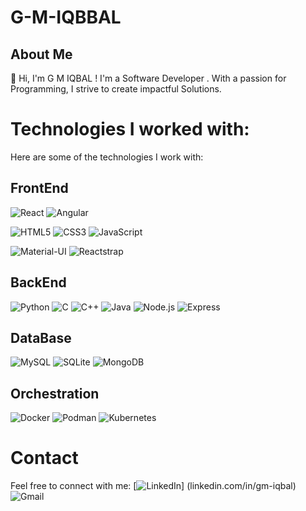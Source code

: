 # G-M-IQBBAL

## About Me
👋 Hi, I'm G M IQBAL ! I'm a Software Developer . With a passion for Programming, I strive to create impactful Solutions.

# Technologies I worked with:
Here are some of the technologies I work with:

## FrontEnd
![React](https://img.shields.io/badge/-React-61DAFB?style=flat&logo=react&logoColor=black)
![Angular](https://img.shields.io/badge/-Angular-DD0031?style=flat&logo=angular&logoColor=white)


![HTML5](https://img.shields.io/badge/-HTML5-E34F26?style=flat&logo=html5&logoColor=white)
![CSS3](https://img.shields.io/badge/-CSS3-1572B6?style=flat&logo=css3)
![JavaScript](https://img.shields.io/badge/-JavaScript-F7DF1E?style=flat&logo=javascript&logoColor=black)

![Material-UI](https://img.shields.io/badge/-Material--UI-0081CB?style=flat&logo=material-ui&logoColor=white)
![Reactstrap](https://img.shields.io/badge/-Reactstrap-007bff?style=flat&logo=reactstrap&logoColor=white)


## BackEnd
![Python](https://img.shields.io/badge/-Python-3776AB?style=flat&logo=python&logoColor=white)
![C](https://img.shields.io/badge/-C-00599C?style=flat&logo=c&logoColor=white)
![C++](https://img.shields.io/badge/-C++-00599C?style=flat&logo=cplusplus&logoColor=white)
![Java](https://img.shields.io/badge/-Java-007396?style=flat&logo=java&logoColor=white)
![Node.js](https://img.shields.io/badge/-Node.js-339933?style=flat&logo=node-dot-js&logoColor=white)
![Express](https://img.shields.io/badge/-Express-000000?style=flat&logo=express&logoColor=white)



## DataBase
![MySQL](https://img.shields.io/badge/-MySQL-4479A1?style=flat&logo=mysql&logoColor=white)
![SQLite](https://img.shields.io/badge/-SQLite-003B57?style=flat&logo=sqlite&logoColor=white)
![MongoDB](https://img.shields.io/badge/-MongoDB-47A248?style=flat&logo=mongodb&logoColor=white)

## Orchestration
![Docker](https://img.shields.io/badge/-Docker-2496ED?style=flat&logo=docker&logoColor=white)
![Podman](https://img.shields.io/badge/-Podman-892CA0?style=flat)
![Kubernetes](https://img.shields.io/badge/-Kubernetes-326CE5?style=flat&logo=kubernetes&logoColor=white)

# Contact
Feel free to connect with me:
[![LinkedIn](https://img.shields.io/badge/LinkedIn-%20-blue?style=flat&logo=linkedin)] (linkedin.com/in/gm-iqbal)
![Gmail](https://img.shields.io/badge/Gmail-%20-critical?style=flat&logo=gmail)


<!-- Add any other social media links if you want -->

